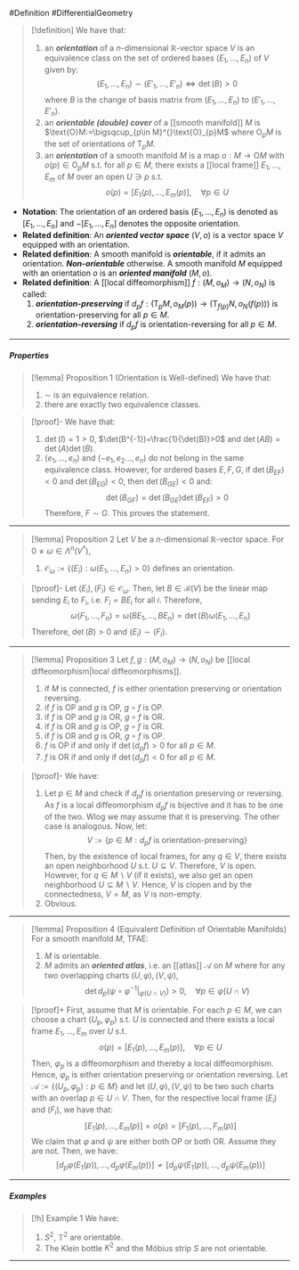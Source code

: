 #Definition #DifferentialGeometry 

> [!definition]
> We have that:
> 1. an ***orientation*** of a $n$-dimensional $\mathbb{R}$-vector space $V$ is an equivalence class on the set of ordered bases $(E_{1},\dots,E_{n})$ of $V$ given by: $$(E_{1},\dots,E_{n})\sim(E'_{1},\dots,E'_{n})\iff \det(B)>0$$where $B$ is the change of basis matrix from $(E_{1},\dots,E_{n})$ to $(E'_{1},\dots,E'_{n})$.
> 2. an ***orientable (double) cover*** of a [[smooth manifold]] $M$ is $\text{O}M:=\bigsqcup_{p\in M}^{}\text{O}_{p}M$ where $\text{O}_{p}M$ is the set of orientations of $\text{T}_{p}M$.
> 3. an ***orientation*** of a smooth manifold $M$ is a map $o:M\to \text{O}M$ with $o(p)\in \text{O}_{p}M$ s.t. for all $p\in M$, there exists a [[local frame]] $E_{1},\dots,E_{m}$ of $M$ over an open $U\ni p$ s.t. $$o(p)=[E_{1}(p),\dots,E_{m}(p)],\quad \forall p\in U$$
- **Notation**: The orientation of an ordered basis $(E_{1},\dots,E_{n})$ is denoted as $[E_{1},\dots,E_{n}]$ and $-[E_{1},\dots,E_{n}]$ denotes the opposite orientation. 
- **Related definition**: An ***oriented vector space*** $(V,o)$ is a vector space $V$ equipped with an orientation.
- **Related definition**: A smooth manifold is ***orientable***, if it admits an orientation. ***Non-orientable*** otherwise. A smooth manifold $M$ equipped with an orientation $o$ is an ***oriented manifold*** $(M,o)$.
- **Related definition**: A [[local diffeomorphism]] $f:(M,o_{M})\to(N,o_{N})$ is called:
	1. ***orientation-preserving*** if $d_{p}f:(\text{T}_{p}M,o_{M}(p))\to(\text{T}_{f(p)}N,o_{N}(f(p)))$ is orientation-preserving for all $p\in M$.
	2. ***orientation-reversing*** if $d_{p}f$ is orientation-reversing for all $p\in M$.
---
##### Properties
> [!lemma] Proposition 1 (Orientation is Well-defined)
> We have that:
> 1. $\sim$ is an equivalence relation.
> 2. there are exactly two equivalence classes.

> [!proof]-
> We have that:
> 1. $\det(I)=1>0$, $\det(B^{-1})=\frac{1}{\det(B)}>0$ and $\det(AB)=\det(A)\det(B)$. 
> 2. $(e_{1},\dots,e_{n})$ and $(-e_{1},e_{2}\dots ,e_{n})$ do not belong in the same equivalence class. However, for ordered bases $E,F,G$, if $\det(B_{EF})<0$ and $\det(B_{EG})<0$, then $\det(B_{GE})<0$ and: $$\det(B_{GF})=\det(B_{GE})\det(B_{EF})>0$$Therefore, $F\sim G$. This proves the statement.
---
> [!lemma] Proposition 2
> Let $V$ be a $n$-dimensional $\mathbb{R}$-vector space. For $0\neq\omega\in \Lambda^n(V^{*})$, 
> 1. $\mathcal{O}_{\omega}:=\{ (E_{i}):\omega(E_{1},\dots,E_{n})>0 \}$ defines an orientation.

> [!proof]-
> Let $(E_{i}),(F_{i})\in \mathcal{O}_{\omega}$. Then, let $B\in \mathcal{B}(V)$ be the linear map sending $E_{i}$ to $F_{i}$, i.e. $F_{i}=BE_{i}$ for all $i$. Therefore, $$\omega(F_{1},\dots,F_{n})=\omega(BE_{1},\dots,BE_{n})=\det(B)\omega(E_{1},\dots,E_{n})$$Therefore, $\det(B)>0$ and $(E_{i})\sim (F_{i})$.
---
> [!lemma] Proposition 3
> Let $f,g:(M,o_{M})\to(N,o_{N})$ be [[local diffeomorphism|local diffeomorphisms]].
> 1. if $M$ is connected, $f$ is either orientation preserving or orientation reversing.
> 2. if $f$ is OP and $g$ is OP, $g\circ f$ is OP.
> 3. if $f$ is OP and $g$ is OR, $g\circ f$ is OR.
> 4. if $f$ is OR and $g$ is OP, $g\circ f$ is OR.
> 5. if $f$ is OR and $g$ is OR, $g\circ f$ is OP.
> 6. $f$ is OP if and only if $\det(d_{p}f)>0$ for all $p\in M$.
> 7. $f$ is OR if and only if $\det(d_{p}f)<0$ for all $p\in M$.

> [!proof]-
> We have:
> 1. Let $p\in M$ and check if $d_{p}f$ is orientation preserving or reversing. As $f$ is a local diffeomorphism $d_{p}f$ is bijective and it has to be one of the two. Wlog we may assume that it is preserving. The other case is analogous. Now, let: $$V:=\{ p\in M : d_{p}f\text{ is orientation-preserving}\}$$Then, by the existence of local frames, for any $q\in V$, there exists an open neighborhood $U$ s.t. $U\subseteq V$. Therefore, $V$ is open. However, for $q\in M\backslash V$ (if it exists), we also get an open neighborhood $U\subseteq M \backslash V$. Hence, $V$ is clopen and by the connectedness, $V=M$, as $V$ is non-empty.
> 2. Obvious.
---
> [!lemma] Proposition 4 (Equivalent Definition of Orientable Manifolds)
> For a smooth manifold $M$, TFAE:
> 1. $M$ is orientable.
> 2. $M$ admits an ***oriented atlas***, i.e. an [[atlas]] $\mathcal{A}$ on $M$ where for any two overlapping charts $(U,\varphi),(V,\psi)$, $$\det d_{p}(\psi \circ \varphi ^{-1}|_{\varphi(U\cap V)})>0,\quad \forall p\in\varphi(U\cap V)$$

> [!proof]+
> First, assume that $M$ is orientable. For each $p\in M$, we can choose a chart $(U_{p},\varphi_{p})$ s.t. $U$ is connected and there exists a local frame  $E_{1},\dots,E_{m}$ over $U$ s.t. $$o(p)=[E_{1}(p),\dots,E_{m}(p)],\quad \forall p\in U$$Then, $\varphi_{p}$ is a diffeomorphism and thereby a local diffeomorphism. Hence, $\varphi_{p}$ is either orientation preserving or orientation reversing. Let $\mathcal{A}:=\{ (U_{p},\varphi_{p}):p\in M \}$ and let $(U,\varphi),(V,\psi)$ to be two such charts with an overlap $p\in U\cap V$. Then, for the respective local frame $(E_{i})$ and $(F_{i})$, we have that: $$[E_{1}(p),\dots,E_{m}(p)]=o(p)=[F_{1}(p),\dots,F_{m}(p)]$$We claim that $\varphi$ and $\psi$ are either both OP or both OR. Assume they are not. Then, we have: $$[d_{p}\varphi(E_{1}(p)),\dots,d_{p}\varphi(E_{m}(p))]\not\sim[d_{p}\psi(E_{1}(p)),\dots,d_{p}\psi(E_{m}(p))]$$
---
##### Examples
> [!h] Example 1
> We have:
> 1. $S^2$, $\mathbb{T}^2$ are orientable.
> 2. The Klein bottle $K^2$ and the Möbius strip $S$ are not orientable.
---
